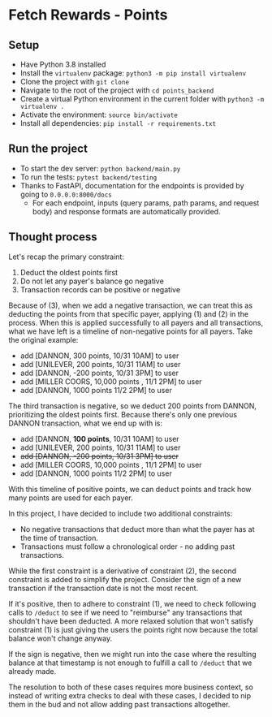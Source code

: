 # Fetch Rewards - Points

## Setup
- Have Python 3.8 installed
- Install the `virtualenv` package: `python3 -m pip install virtualenv`
- Clone the project with `git clone`
- Navigate to the root of the project with `cd points_backend`
- Create a virtual Python environment in the current folder with `python3 -m virtualenv .`
- Activate the environment: `source bin/activate`
- Install all dependencies: `pip install -r requirements.txt`

## Run the project
- To start the dev server: `python backend/main.py`
- To run the tests: `pytest backend/testing`
- Thanks to FastAPI, documentation for the endpoints is provided by going to `0.0.0.0:8000/docs`
    - For each endpoint, inputs (query params, path params, and request body) and response formats are automatically provided.

## Thought process
Let's recap the primary constraint:

1. Deduct the oldest points first
2. Do not let any payer's balance go negative
3. Transaction records can be positive or negative

Because of (3), when we add a negative transaction, we can treat this as deducting the points from that specific payer, applying (1) and (2) in the process. When this is applied successfully to all payers and all transactions, what we have left is a timeline of non-negative points for all payers. Take the original example:

- add [DANNON, 300 points, 10/31 10AM] to user
- add [UNILEVER, 200 points, 10/31 11AM] to user
- add [DANNON, -200 points, 10/31 3PM] to user
- add [MILLER COORS, 10,000 points , 11/1 2PM] to user
- add [DANNON, 1000 points 11/2 2PM] to user

The third transaction is negative, so we deduct 200 points from DANNON, prioritizing the oldest points first. Because there's only one previous DANNON transaction, what we end up with is:
- add [DANNON, **100 points**, 10/31 10AM] to user
- add [UNILEVER, 200 points, 10/31 11AM] to user
- ~~add [DANNON, -200 points, 10/31 3PM] to user~~
- add [MILLER COORS, 10,000 points , 11/1 2PM] to user
- add [DANNON, 1000 points 11/2 2PM] to user

With this timeline of positive points, we can deduct points and track how many points are used for each payer.

In this project, I have decided to include two additional constraints:
- No negative transactions that deduct more than what the payer has at the time of transaction.
- Transactions must follow a chronological order - no adding past transactions.

While the first constraint is a derivative of constraint (2), the second constraint is added to simplify the project. Consider the sign of a new transaction if the transaction date is not the most recent.

If it's positive, then to adhere to constraint (1), we need to check following calls to `/deduct` to see if we need to "reimburse" any transactions that shouldn't have been deducted. A more relaxed solution that won't satisfy constraint (1) is just giving the users the points right now because the total balance won't change anyway.

If the sign is negative, then we might run into the case where the resulting balance at that timestamp is not enough to fulfill a call to `/deduct` that we already made.

The resolution to both of these cases requires more business context, so instead of writing extra checks to deal with these cases, I decided to nip them in the bud and not allow adding past transactions altogether.